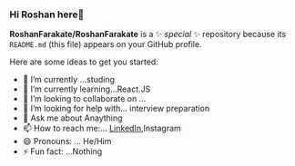 ### Hi Roshan here👋


**RoshanFarakate/RoshanFarakate** is a ✨ _special_ ✨ repository because its `README.md` (this file) appears on your GitHub profile.

Here are some ideas to get you started:

- 🔭 I’m currently ...studing
- 🌱 I’m currently learning...React.JS
- 👯 I’m looking to collaborate on ...
- 🤔 I’m looking for help with... interview preparation
- 💬 Ask me about Anaything
- 📫 How to reach me:... [LinkedIn](https://www.linkedin.com/in/roshan-farakate-b908781a6/),Instagram
- 😄 Pronouns: ... He/Him
- ⚡ Fun fact: ...Nothing

